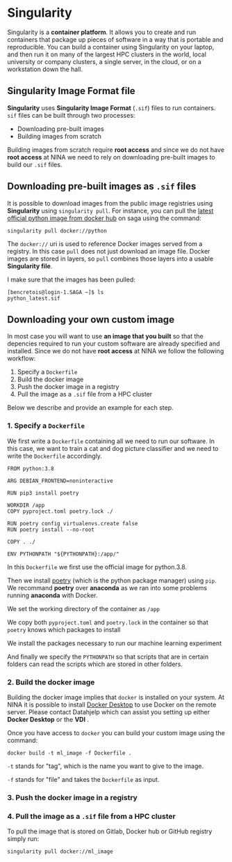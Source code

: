 # Singularity

Singularity is a **container platform**. It allows you to create and run containers that package up pieces of software in a way that is portable and reproducible. You can build a container using Singularity on your laptop, and then run it on many of the largest HPC clusters in the world, local university or company clusters, a single server, in the cloud, or on a workstation down the hall. 

## Singularity Image Format file

**Singularity** uses **Singularity Image Format** (`.sif`) files to run containers. `sif` files can be built through two processes:

- Downloading pre-built images
- Building images from scratch

Building images from scratch require **root access** and since we do not have **root access** at NINA we need to rely on downloading pre-built images to build our `.sif` files.

## Downloading pre-built images as `.sif` files

It is possible to download images from the public image registries using **Singularity** using `singularity pull`. For instance, you can pull the [latest official python image from docker hub](https://hub.docker.com/_/python) on saga using the command:

```
singularity pull docker://python
```

The `docker://` uri is used to reference Docker images served from a registry. In this case `pull` does not just download an image file. Docker images are stored in layers, so `pull` combines those layers into a usable **Singularity file**.

I make sure that the images has been pulled:

```
[bencretois@login-1.SAGA ~]$ ls
python_latest.sif
```

## Downloading your own custom image

In most case you will want to use **an image that you built** so that the depencies required to run your custom software are already specified and installed. Since we do not have **root access** at NINA we follow the following workflow:

1. Specify a `Dockerfile`
2. Build the docker image
3. Push the docker image in a registry
4. Pull the image as a `.sif` file from a HPC cluster

Below we describe and provide an example for each step.

### 1. Specify a `Dockerfile`

We first write a `Dockerfile` containing all we need to run our software. In this case, we want to train a cat and dog picture classifier and we need to write the `Dockerfile` accordingly.

```
FROM python:3.8

ARG DEBIAN_FRONTEND=noninteractive

RUN pip3 install poetry 

WORKDIR /app
COPY pyproject.toml poetry.lock ./

RUN poetry config virtualenvs.create false
RUN poetry install --no-root

COPY . ./

ENV PYTHONPATH "${PYTHONPATH}:/app/"
```

In this `Dockerfile` we first use the official image for python.3.8. 

Then we install [poetry](https://python-poetry.org/) (which is the python package manager) using `pip`. We recommand **poetry** over **anaconda** as we ran into some problems running **anaconda** with Docker. 

We set the working directory of the container as `/app`

We copy both `pyproject.toml` and `poetry.lock` in the container so that `poetry` knows which packages to install

We install the packages necessary to run our machine learning experiment

And finally we specify the `PYTHONPATH` so that scripts that are in certain folders can read the scripts which are stored in other folders.



### 2. Build the docker image

Building the docker image implies that `docker` is installed on your system. At NINA it is possible to install [Docker Desktop](https://www.docker.com/products/docker-desktop/) to use Docker on the remote server. Please contact Datahjelp which can assist you setting up either **Docker Desktop** or the **VDI** .

Once you have access to `docker` you can build your custom image using the command:

`docker build -t ml_image -f Dockerfile .`

`-t` stands for "tag", which is the name you want to give to the image.

`-f` stands for "file" and takes the `Dockerfile` as input.


### 3. Push the docker image in a registry




### 4. Pull the image as a `.sif` file from a HPC cluster

To pull the image that is stored on Gitlab, Docker hub or GitHub registry simply run:

```
singularity pull docker://ml_image
```